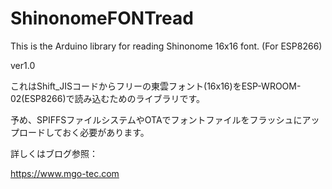 # ShinonomeFONTread
This is the Arduino library for reading Shinonome 16x16 font. (For ESP8266) 

ver1.0

これはShift_JISコードからフリーの東雲フォント(16x16)をESP-WROOM-02(ESP8266)で読み込むためのライブラリです。

予め、SPIFFSファイルシステムやOTAでフォントファイルをフラッシュにアップロードしておく必要があります。

詳しくはブログ参照：

https://www.mgo-tec.com
